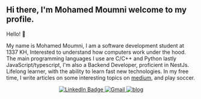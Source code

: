 ## Hi there, I'm Mohamed Moumni welcome to my profile.

Hello! 👋

My name is Mohamed Moumni, I am a software development student at 1337 KH, Interested to understand how computers work under the hood.
<br>The main programming languages I use are C/C++ and Python lastly JavaScript/typescript, I'm also a Backend Developer, proficient in NestJs.
<br>Lifelong learner, with the ability to learn fast new technologies.
In my free time, I write articles on some interesting topics on [medium](https://medium.com/@Rigor_08), and play soccer.
<div id="badges" align="center">
  <a href="https://www.linkedin.com/in/mmoumni">
    <img src="https://img.shields.io/badge/LinkedIn-blue?style=for-the-badge&logo=linkedin&logoColor=white" alt="LinkedIn Badge"/>
  </a>
  <a href="https://mail.google.com/mail/u/mmoumniwork@gmail.com">
    <img src="https://img.shields.io/badge/Gmail-red?style=for-the-badge&logo=gmail&logoColor=white" alt="Gmail"/>
  </a>
<!--   <a href="https://twitter.com/moumni08">
    <img src="https://img.shields.io/badge/Twitter-1DA1F2?style=for-the-badge&logo=twitter&logoColor=white" alt="Twitter"/>
  </a> -->
  <a href="https://mmoumni.me">
    <img src="https://img.shields.io/badge/website-000000?style=for-the-badge&logo=About.me&logoColor=white" alt="blog">
  </a>
